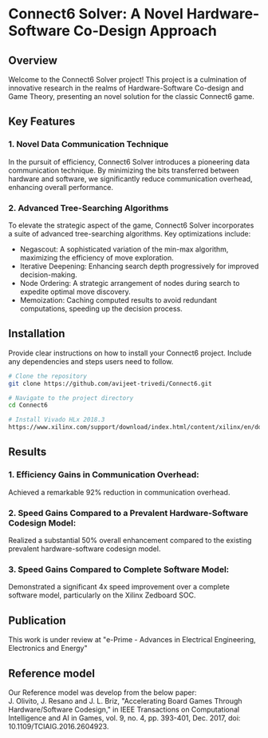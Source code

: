 # Connect6 Solver: A Novel Hardware-Software Co-Design Approach

## Overview
Welcome to the Connect6 Solver project! This project is a culmination of innovative research in the realms of Hardware-Software Co-design and Game Theory, presenting an novel solution for the classic Connect6 game.

## Key Features

### 1. Novel Data Communication Technique
In the pursuit of efficiency, Connect6 Solver introduces a pioneering data communication technique. By minimizing the bits transferred between hardware and software, we significantly reduce communication overhead, enhancing overall performance.

### 2. Advanced Tree-Searching Algorithms
To elevate the strategic aspect of the game, Connect6 Solver incorporates a suite of advanced tree-searching algorithms. Key optimizations include:
  
  - Negascout: A sophisticated variation of the min-max algorithm, maximizing the efficiency of move exploration.
  - Iterative Deepening: Enhancing search depth progressively for improved decision-making.
  - Node Ordering: A strategic arrangement of nodes during search to expedite optimal move discovery.
  - Memoization: Caching computed results to avoid redundant computations, speeding up the decision process.

## Installation

Provide clear instructions on how to install your Connect6 project. Include any dependencies and steps users need to follow.

```bash
# Clone the repository
git clone https://github.com/avijeet-trivedi/Connect6.git

# Navigate to the project directory
cd Connect6

# Install Vivado HLx 2018.3
https://www.xilinx.com/support/download/index.html/content/xilinx/en/downloadNav/vivado-design-tools/archive.html

```
## Results
### 1. Efficiency Gains in Communication Overhead:
Achieved a remarkable 92% reduction in communication overhead.
### 2. Speed Gains Compared to a Prevalent Hardware-Software Codesign Model:
Realized a substantial 50% overall enhancement compared to the existing prevalent hardware-software codesign model.
### 3. Speed Gains Compared to Complete Software Model:
Demonstrated a significant 4x speed improvement over a complete software model, particularly on the Xilinx Zedboard SOC.


## Publication
This work is under review at "e-Prime - Advances in Electrical Engineering, Electronics and Energy"

## Reference model
Our Reference model was develop from the below paper:  
J. Olivito, J. Resano and J. L. Briz, "Accelerating Board Games Through Hardware/Software Codesign," in IEEE Transactions on Computational Intelligence and AI in Games, vol. 9, no. 4, pp. 393-401, Dec. 2017, doi: 10.1109/TCIAIG.2016.2604923.




